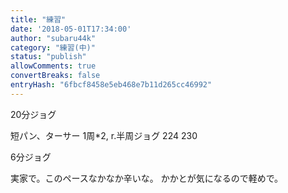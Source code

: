 ```yaml
---
title: "練習"
date: '2018-05-01T17:34:00'
author: "subaru44k"
category: "練習(中)"
status: "publish"
allowComments: true
convertBreaks: false
entryHash: "6fbcf8458e5eb468e7b11d265cc46992"
---
```

20分ジョグ

短パン、ターサー
1周*2, r.半周ジョグ
224
230

6分ジョグ

実家で。このペースなかなか辛いな。
かかとが気になるので軽めで。
